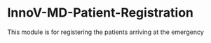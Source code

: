 # InnoV-MD-Patient-Registration
This module is for registering the patients arriving at the emergency
